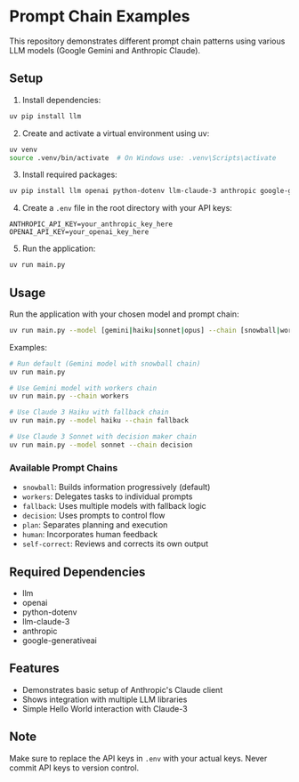 # Prompt Chain Examples

This repository demonstrates different prompt chain patterns using various LLM models (Google Gemini and Anthropic Claude).

## Setup

1. Install dependencies:
```bash
uv pip install llm
```

2. Create and activate a virtual environment using uv:
```bash
uv venv
source .venv/bin/activate  # On Windows use: .venv\Scripts\activate
```

3. Install required packages:
```bash
uv pip install llm openai python-dotenv llm-claude-3 anthropic google-generativeai
```

4. Create a `.env` file in the root directory with your API keys:
```
ANTHROPIC_API_KEY=your_anthropic_key_here
OPENAI_API_KEY=your_openai_key_here
```

5. Run the application:
```bash
uv run main.py
```

## Usage

Run the application with your chosen model and prompt chain:

```bash
uv run main.py --model [gemini|haiku|sonnet|opus] --chain [snowball|workers|fallback|decision|plan|human|self-correct]
```

Examples:
```bash
# Run default (Gemini model with snowball chain)
uv run main.py

# Use Gemini model with workers chain
uv run main.py --chain workers

# Use Claude 3 Haiku with fallback chain
uv run main.py --model haiku --chain fallback

# Use Claude 3 Sonnet with decision maker chain
uv run main.py --model sonnet --chain decision
```

### Available Prompt Chains

- `snowball`: Builds information progressively (default)
- `workers`: Delegates tasks to individual prompts
- `fallback`: Uses multiple models with fallback logic
- `decision`: Uses prompts to control flow
- `plan`: Separates planning and execution
- `human`: Incorporates human feedback
- `self-correct`: Reviews and corrects its own output

## Required Dependencies
- llm
- openai
- python-dotenv
- llm-claude-3
- anthropic
- google-generativeai

## Features
- Demonstrates basic setup of Anthropic's Claude client
- Shows integration with multiple LLM libraries
- Simple Hello World interaction with Claude-3

## Note
Make sure to replace the API keys in `.env` with your actual keys. Never commit API keys to version control.
